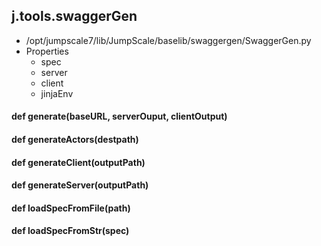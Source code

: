 ## j.tools.swaggerGen

- /opt/jumpscale7/lib/JumpScale/baselib/swaggergen/SwaggerGen.py
- Properties
    - spec
    - server
    - client
    - jinjaEnv

#### def generate(baseURL, serverOuput, clientOutput) 

#### def generateActors(destpath) 

#### def generateClient(outputPath) 

#### def generateServer(outputPath) 

#### def loadSpecFromFile(path) 

#### def loadSpecFromStr(spec) 

